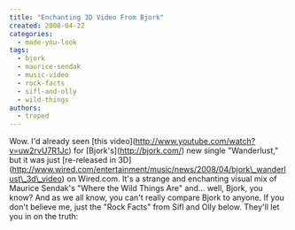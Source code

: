 ```yaml
---
title: "Enchanting 3D Video From Bjork"
created: 2008-04-22
categories: 
  - made-you-look
tags: 
  - bjork
  - maurice-sendak
  - music-video
  - rock-facts
  - sifl-and-olly
  - wild-things
authors: 
  - troped
---
```


Wow. I'd already seen \[this video\](http://www.youtube.com/watch?v=uw2rvU7R1Jc) for \[Bjork's\](http://bjork.com/) new single "Wanderlust," but it was just \[re-released in 3D\](http://www.wired.com/entertainment/music/news/2008/04/bjork\_wanderlust\_3d\_video) on Wired.com. It's a strange and enchanting visual mix of Maurice Sendak's "Where the Wild Things Are" and... well, Bjork, you know? And as we all know, you can't really compare Bjork to anyone. If you don't believe me, just the "Rock Facts" from Sifl and Olly below. They'll let you in on the truth:
